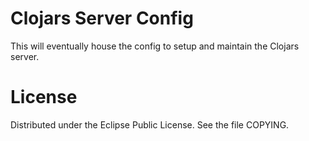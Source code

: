 # Clojars Server Config

This will eventually house the config to setup and maintain the Clojars server.

# License

Distributed under the Eclipse Public License. See the file COPYING.
